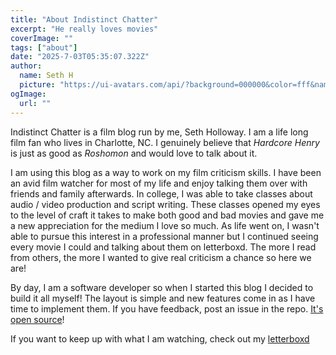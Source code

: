 ```yaml
---
title: "About Indistinct Chatter"
excerpt: "He really loves movies"
coverImage: ""
tags: ["about"]
date: "2025-7-03T05:35:07.322Z"
author:
  name: Seth H
  picture: "https://ui-avatars.com/api/?background=000000&color=fff&name=seth+h"
ogImage:
  url: ""
---
```


Indistinct Chatter is a film blog run by me, Seth Holloway. I am a life long film fan who lives in Charlotte, NC. I genuinely believe that _Hardcore Henry_ is just as good as _Roshomon_ and would love to talk about it.

I am using this blog as a way to work on my film criticism skills. I have been an avid film watcher for most of my life and enjoy talking them over with friends and family afterwards. In college, I was able to take classes about audio / video production and script writing. These classes opened my eyes to the level of craft it takes to make both good and bad movies and gave me a new appreciation for the medium I love so much. As life went on, I wasn't able to pursue this interest in a professional manner but I continued seeing every movie I could and talking about them on letterboxd. The more I read from others, the more I wanted to give real criticism a chance so here we are!

By day, I am a software developer so when I started this blog I decided to build it all myself! The layout is simple and new features come in as I have time to implement them. If you have feedback, post an issue in the repo. [It's open source](https://github.com/Kynazeras/indistinct-chatter)!

If you want to keep up with what I am watching, check out my [letterboxd](https://letterboxd.com/IndistinctChat/)
